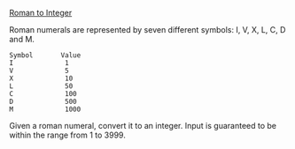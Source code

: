 [Roman to Integer](https://leetcode.com/problems/roman-to-integer/submissions/)

Roman numerals are represented by seven different symbols: I, V, X, L, C, D and M.

```
Symbol       Value
I             1
V             5
X             10
L             50
C             100
D             500
M             1000
```
Given a roman numeral, convert it to an integer. Input is guaranteed to be within the range from 1 to 3999.
